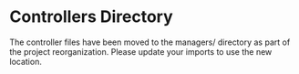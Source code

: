 # Controllers Directory
The controller files have been moved to the managers/ directory as part of the project reorganization.
Please update your imports to use the new location.
